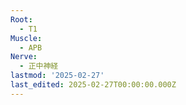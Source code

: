 ```yaml
---
Root:
  - T1
Muscle:
  - APB
Nerve:
  - 正中神経
lastmod: '2025-02-27'
last_edited: 2025-02-27T00:00:00.000Z
---
```



